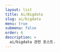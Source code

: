 ```yaml
---
layout: list
title: Ai/Bigdata
slug: ai/bigdata
menu: true
submenu: false
order: 6
description: >
  ai/bigdata 관련 포스트.
---
```

